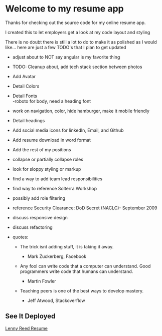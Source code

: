 # Welcome to my resume app

Thanks for checking out the source code for my online resume app.

I created this to let employers get a look at my code layout and styling

There is no doubt there is still a lot to do to make it as polished as I would like...  here are just a few TODO's that I plan to get updated



- adjust about to NOT say angular is my favorite thing

- TODO: Cleanup about, add tech stack section between photos

- Add Avatar
- Detail Colors
- Detail  Fonts  
    -roboto for body, need a heading font
- work on navigation, color, hide hamburger, make it mobile friendly
- Detail headings
- Add social media icons for linkedIn, Email, and Github
- Add resume download in word format
- Add the rest of my positions
- collapse or partially collapse roles
- look for sloppy styling or markup
- find a way to add team lead responsibilities
- find way to reference Solterra Workshop
- possibly add role filtering

- reference Security Clearance: DoD Secret (NACLC)- September 2009
- discuss responsive design
- discuss refactoring

- quotes:
    - The trick isnt adding stuff, it is taking it away.
        - Mark Zuckerberg, Facebook

    - Any fool can write code that a computer can understand. Good programmers write code that humans can understand.
        - Martin Fowler

    - Teaching peers is one of the best ways to develop mastery.
         - Jeff Atwood, Stackoverflow


## See It Deployed
[Lenny Reed Resume](https://lennyreed.com)

